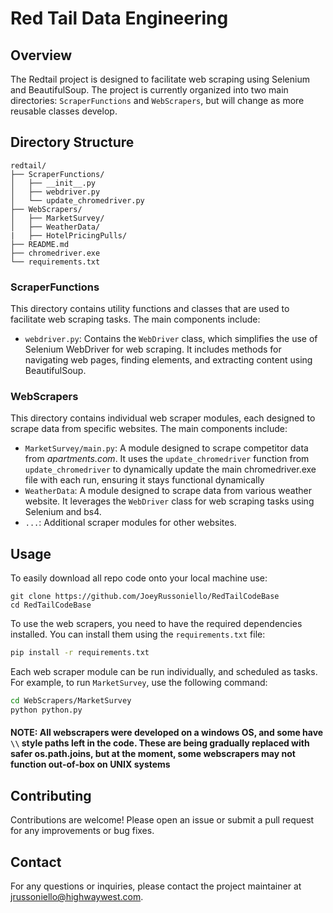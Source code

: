 # Red Tail Data Engineering

## Overview
The Redtail project is designed to facilitate web scraping using Selenium and BeautifulSoup. The project is currently organized into two main directories: `ScraperFunctions` and `WebScrapers`, but will change as more reusable classes develop.

## Directory Structure

```
redtail/
├── ScraperFunctions/
│   ├── __init__.py
│   ├── webdriver.py
│   └── update_chromedriver.py
├── WebScrapers/
│   ├── MarketSurvey/
│   ├── WeatherData/
|   ├── HotelPricingPulls/
├── README.md
├── chromedriver.exe
└── requirements.txt
```

### ScraperFunctions
This directory contains utility functions and classes that are used to facilitate web scraping tasks. The main components include:

- `webdriver.py`: Contains the `WebDriver` class, which simplifies the use of Selenium WebDriver for web scraping. It includes methods for navigating web pages, finding elements, and extracting content using BeautifulSoup.

### WebScrapers
This directory contains individual web scraper modules, each designed to scrape data from specific websites. The main components include:

- `MarketSurvey/main.py`: A module designed to scrape competitor data from *apartments.com*. It uses the `update_chromedriver` function from `update_chromedriver` to dynamically update the main chromedriver.exe file with each run, ensuring it stays functional dynamically
- `WeatherData`: A module designed to scrape data from various weather website. It leverages the `WebDriver` class for web scraping tasks using Selenium and bs4.
- `...`: Additional scraper modules for other websites.

## Usage
To easily download all repo code onto your local machine use:
```git
git clone https://github.com/JoeyRussoniello/RedTailCodeBase
cd RedTailCodeBase
```

To use the web scrapers, you need to have the required dependencies installed. You can install them using the `requirements.txt` file:
```sh
pip install -r requirements.txt
```

Each web scraper module can be run individually, and scheduled as tasks. For example, to run `MarketSurvey`, use the following command:

```sh
cd WebScrapers/MarketSurvey
python python.py
```

#### **NOTE: All webscrapers were developed on a windows OS, and some have `\\` style paths left in the code. These are being gradually replaced with safer os.path.joins, but at the moment, some webscrapers may not function out-of-box on UNIX systems**

## Contributing
Contributions are welcome! Please open an issue or submit a pull request for any improvements or bug fixes.

## Contact
For any questions or inquiries, please contact the project maintainer at [jrussoniello@highwaywest.com](mailto:jrussoniello@highwaywest.com).